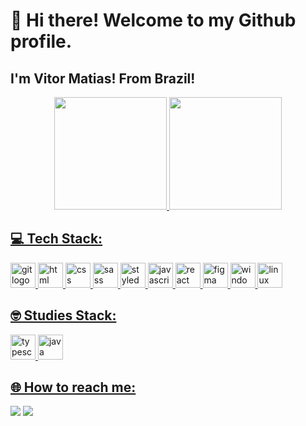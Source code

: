 # 👋 Hi there! Welcome to my Github profile.
## I'm Vitor Matias! From Brazil!

<div align='center'>
<a href="https://github.com/vmatiasdev">
<img height="180em" src="https://github-readme-stats-git-masterrstaa-rickstaa.vercel.app/api/top-langs/?username=vmatiasdev&layout=compact&langs_count=7&theme=dracula"/>
<img height="180em" src="https://github-readme-stats-git-masterrstaa-rickstaa.vercel.app/api?username=vmatiasdev&show_icons=true&theme=dracula&include_all_commits=true&count_private=true"/>
</div>

## 💻 Tech Stack:

<span>
  <img src="https://cdn.jsdelivr.net/gh/devicons/devicon/icons/git/git-original.svg" width='40' heigth='40' alt='git logo' />
  <img src="https://cdn.jsdelivr.net/gh/devicons/devicon/icons/html5/html5-original.svg" width='40' heigth='40' alt='html logo' />
  <img src="https://cdn.jsdelivr.net/gh/devicons/devicon/icons/css3/css3-original.svg" width='40' heigth='40' alt='css logo' />
  <img src="https://cdn.jsdelivr.net/gh/devicons/devicon/icons/sass/sass-original.svg" width='40' heigth='40' alt='sass logo' />
  <img src="https://styled-components.com/logo.png" width='40' height='40' alt='styled components logo'/>
  <img src="https://cdn.jsdelivr.net/gh/devicons/devicon/icons/javascript/javascript-plain.svg" width='40' heigth='40' alt='javascript logo' />
  <img src="https://cdn.jsdelivr.net/gh/devicons/devicon/icons/react/react-original.svg" width='40' heigth='40' alt='react logo' />
  <img src="https://cdn.jsdelivr.net/gh/devicons/devicon/icons/figma/figma-original.svg" width='40' heigth='40' alt='figma logo' />
  <img src="https://cdn.jsdelivr.net/gh/devicons/devicon/icons/windows8/windows8-original.svg" width='40' heigth='40' alt='windows logo' />
  <img src="https://cdn.jsdelivr.net/gh/devicons/devicon/icons/linux/linux-original.svg" width='40' heigth='40' alt='linux logo' />
</span>

## 🤓 Studies Stack:

<span>
  <img src="https://cdn.jsdelivr.net/gh/devicons/devicon/icons/typescript/typescript-plain.svg" width='40' heigth='40' alt='typescript logo' />
  <img src="https://cdn.jsdelivr.net/gh/devicons/devicon/icons/java/java-original.svg" width='40' heigth='40' alt='java logo' />
</span>

## 🌐 How to reach me:

<a href="https://www.linkedin.com/in/vitormatiasf/" target="_blank"><img src="https://img.shields.io/badge/-LinkedIn-%230077B5?style=for-the-badge&logo=linkedin&logoColor=white" target="_blank"></a>
<a href = "mailto:vitormatiasdev@gmail.com"><img src="https://img.shields.io/badge/Gmail-D14836?style=for-the-badge&logo=gmail&logoColor=white" target="_blank"></a>
